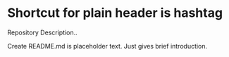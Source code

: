 # Shortcut for plain header is hashtag

Repository Description..

Create README.md is placeholder text. Just gives brief introduction.
